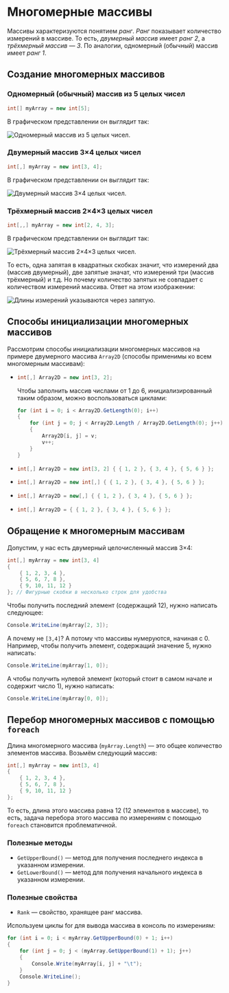 ﻿# Многомерные массивы

Массивы характеризуются понятием *ранг*. *Ранг* показывает количество измерений в массиве. То есть, *двумерный массив* имеет *ранг 2*, а *трёхмерный массив* — *3*. По аналогии, одномерный (обычный) массив имеет *ранг 1*.

## Создание многомерных массивов

### Одномерный (обычный) массив из 5 целых чисел
```csharp
int[] myArray = new int[5];
```

В графическом представлении он выглядит так:

![Одномерный массив из 5 целых чисел.](https://github.com/shuryak/csharp-learning/blob/master/Images%20for%20README/1D.png?raw=true)

### Двумерный массив 3×4 целых чисел

```csharp
int[,] myArray = new int[3, 4];
```

В графическом представлении он выглядит так:

![Двумерный массив 3×4 целых чисел.](https://github.com/shuryak/csharp-learning/blob/master/Images%20for%20README/2D.png?raw=true)

### Трёхмерный массив 2×4×3 целых чисел

```csharp
int[,,] myArray = new int[2, 4, 3];
```

В графическом представлении он выглядит так:

![Трёхмерный массив 2×4×3 целых чисел.](https://github.com/shuryak/csharp-learning/blob/master/Images%20for%20README/3D.png?raw=true)

То есть, одна запятая в квадратных скобках значит, что измерений два (массив двумерный), две запятые значат, что измерений три (массив трёхмерный) и т.д. Но почему количество запятых не совпадает с количеством измерений массива. Ответ на этом изображении:

![Длины измерений указываются через запятую.](https://github.com/shuryak/csharp-learning/blob/master/Images%20for%20README/commas.png?raw=true)

## Способы инициализации многомерных массивов

Рассмотрим способы инициализации многомерных массивов на примере двумерного массива `Array2D` (способы применимы ко всем многомерным массивам):

 - ```csharp
   int[,] Array2D = new int[3, 2];
   ```
	Чтобы заполнить массив числами от 1 до 6, инициализированный таким образом, можно воспользоваться циклами:
    
	```csharp
	for (int i = 0; i < Array2D.GetLength(0); i++)
    {
        for (int j = 0; j < Array2D.Length / Array2D.GetLength(0); j++)
        {
            Array2D[i, j] = v;
            v++;
        }
	}
	```

 - ```csharp
   int[,] Array2D = new int[3, 2] { { 1, 2 }, { 3, 4 }, { 5, 6 } };
   ```
 - ```csharp
   int[,] Array2D = new int[,] { { 1, 2 }, { 3, 4 }, { 5, 6 } };
   ```
 - ```csharp
   int[,] Array2D = new[,] { { 1, 2 }, { 3, 4 }, { 5, 6 } };
   ```
 - ```csharp
   int[,] Array2D = { { 1, 2 }, { 3, 4 }, { 5, 6 } };
   ```

## Обращение к многомерным массивам

Допустим, у нас есть двумерный целочисленный массив 3×4:

```csharp
int[,] myArray = new int[3, 4]
{
    { 1, 2, 3, 4 },
    { 5, 6, 7, 8 },
    { 9, 10, 11, 12 }
}; // Фигурные скобки в несколько строк для удобства
```

Чтобы получить последний элемент (содержащий 12), нужно написать следующее:

```csharp
Console.WriteLine(myArray[2, 3]);
```

А почему не `[3,4]`? А потому что массивы нумеруются, начиная с 0.
Например, чтобы получить элемент, содержащий значение 5, нужно написать:

```csharp
Console.WriteLine(myArray[1, 0]);
```

А чтобы получить нулевой элемент (который стоит в самом начале и содержит число 1), нужно написать:

```csharp
Console.WriteLine(myArray[0, 0]);
```

## Перебор многомерных массивов с помощью `foreach`

Длина многомерного массива (`myArray.Length`) — это общее количество элементов массива.
Возьмём следующий массив: 

```csharp
int[,] myArray = new int[3, 4]
{
    { 1, 2, 3, 4 },
    { 5, 6, 7, 8 },
    { 9, 10, 11, 12 }
};
```

То есть, длина этого массива равна 12 (12 элементов в массиве), то есть, задача перебора этого массива по измерениям с помощью `foreach` становится проблематичной.

### Полезные методы

 - `GetUpperBound()` — метод для получения последнего индекса в указанном измерении.
 - `GetLowerBound()` — метод для получения начального индекса в указанном измерении.

### Полезные свойства

 - `Rank` — свойство, хранящее ранг массива.

Используем циклы for для вывода массива в консоль по измерениям:

```csharp
for (int i = 0; i < myArray.GetUpperBound(0) + 1; i++)
{
    for (int j = 0; j < (myArray.GetUpperBound(1) + 1); j++)
    {
        Console.Write(myArray[i, j] + "\t");
    }
    Console.WriteLine();
}
```